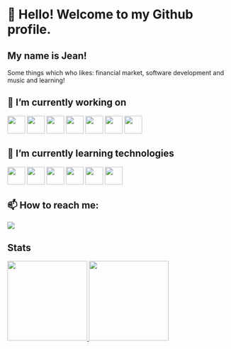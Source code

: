 # 👋 Hello! Welcome to my Github profile.
## My name is Jean!

Some things which who likes:  financial market, software development and music and learning!

## 🔭 I’m currently working on
<div>
  <img src="https://cdn.jsdelivr.net/gh/devicons/devicon@latest/icons/c/c-original.svg" width="40" height="40" />
  <img src="https://cdn.jsdelivr.net/gh/devicons/devicon@latest/icons/embeddedc/embeddedc-original.svg" width="40" height="40" />
  <img src="https://cdn.jsdelivr.net/gh/devicons/devicon@latest/icons/csharp/csharp-original.svg" width="40" height="40" />
  <img src="https://cdn.jsdelivr.net/gh/devicons/devicon@latest/icons/dot-net/dot-net-original.svg" width="40" height="40" />
  <img src="https://cdn.jsdelivr.net/gh/devicons/devicon@latest/icons/css3/css3-original.svg" width="40" height="40" />
  <img src="https://cdn.jsdelivr.net/gh/devicons/devicon@latest/icons/html5/html5-original.svg"  width="40" height="40" />
  <img src="https://cdn.jsdelivr.net/gh/devicons/devicon@latest/icons/python/python-original.svg" width="40" height="40" />
</div>

## 🌱 I’m currently learning technologies
<div>
  <img src="https://cdn.jsdelivr.net/gh/devicons/devicon@latest/icons/mysql/mysql-original-wordmark.svg" width="40" height="40" />
  <img src="https://cdn.jsdelivr.net/gh/devicons/devicon@latest/icons/javascript/javascript-original.svg" width="40" height="40" />
  <img src="https://cdn.jsdelivr.net/gh/devicons/devicon@latest/icons/mongodb/mongodb-original-wordmark.svg" width="40" height="40"/>
  <img src="https://cdn.jsdelivr.net/gh/devicons/devicon@latest/icons/pandas/pandas-original-wordmark.svg" width="40" height="40"/>
  <img src="https://cdn.jsdelivr.net/gh/devicons/devicon@latest/icons/nodejs/nodejs-original-wordmark.svg" width="40" height="40"/>
  <img src="https://cdn.jsdelivr.net/gh/devicons/devicon@latest/icons/rust/rust-original.svg" width="40" height="40"/>
</div>

## 📫 How to reach me: 
<div>
  <a href = "mailto:jeanlucasrlima@gmail.com"><img loading="lazy" src="https://img.shields.io/badge/Gmail-D14836?style=for-the-badge&logo=gmail&logoColor=white"   target="_blank"></a>

</div>                              

## Stats
<div>
<a href="https://github.com/ljlima">
<img loading="lazy" height="180em" src="https://github-readme-stats.vercel.app/api/top-langs/?username=ljlima&layout=compact&langs_count=7&theme=dracula"/>
<img loading="lazy" height="180em" src="https://github-readme-stats.vercel.app/api?username=ljlima&show_icons=true&theme=dracula&include_all_commits=true&count_private=true"/>
</div>
